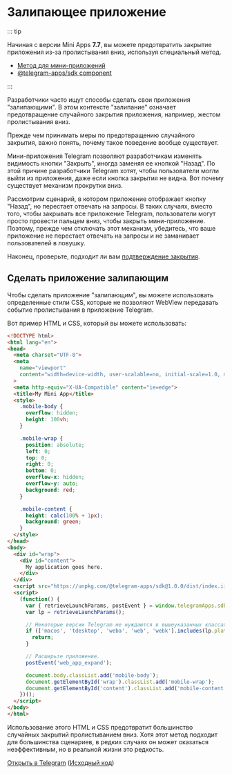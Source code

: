 # Залипающее приложение

::: tip

Начиная с версии Mini Apps **7.7**, вы можете предотвратить закрытие приложения из-за пролистывания вниз, используя специальный метод.

- [Метод для мини-приложений](methods.md#web-app-setup-swipe-behavior)
- [@telegram-apps/sdk component](../packages/telegram-apps-sdk/2-x/components/swipe-behavior.md)

:::

Разработчики часто ищут способы сделать свои приложения "залипающими". В этом контексте "залипание" означает предотвращение случайного закрытия приложения, например, жестом пролистывания вниз.

Прежде чем принимать меры по предотвращению случайного закрытия, важно понять, почему такое поведение вообще существует.

Мини-приложения Telegram позволяют разработчикам изменять видимость кнопки "Закрыть", иногда заменяя ее кнопкой "Назад". По этой причине разработчики Telegram хотят, чтобы пользователи могли выйти из приложения, даже если кнопка закрытия не видна. Вот почему существует механизм прокрутки вниз.

Рассмотрим сценарий, в котором приложение отображает кнопку "Назад", но перестает отвечать на запросы. В таких случаях, вместо того, чтобы закрывать все приложение Telegram, пользователи могут просто провести пальцем вниз, чтобы закрыть мини-приложение. Поэтому, прежде чем отключать этот механизм, убедитесь, что ваше приложение не перестает отвечать на запросы и не заманивает пользователей в ловушку.

Наконец, проверьте, подходит ли вам [подтверждение закрытия](./closing-behavior.md).

## Сделать приложение залипающим

Чтобы сделать приложение "залипающим", вы можете использовать определенные стили CSS, которые не позволяют WebView передавать событие пролистывания в приложение Telegram.

Вот пример HTML и CSS, который вы можете использовать:

```html
<!DOCTYPE html>
<html lang="en">
<head>
  <meta charset="UTF-8">
  <meta
    name="viewport"
    content="width=device-width, user-scalable=no, initial-scale=1.0, maximum-scale=1.0, minimum-scale=1.0"
  >
  <meta http-equiv="X-UA-Compatible" content="ie=edge">
  <title>My Mini App</title>
  <style>
    .mobile-body {
      overflow: hidden;
      height: 100vh;
    }

    .mobile-wrap {
      position: absolute;
      left: 0;
      top: 0;
      right: 0;
      bottom: 0;
      overflow-x: hidden;
      overflow-y: auto;
      background: red;
    }

    .mobile-content {
      height: calc(100% + 1px);
      background: green;
    }
  </style>
</head>
<body>
  <div id="wrap">
    <div id="content">
      My application goes here.
    </div>
  </div>
  <script src="https://unpkg.com/@telegram-apps/sdk@1.0.0/dist/index.iife.js"></script>
  <script>
    (function() {
      var { retrieveLaunchParams, postEvent } = window.telegramApps.sdk;
      var lp = retrieveLaunchParams();

      // Некоторые версии Telegram не нуждаются в вышеуказанных классах
      if (['macos', 'tdesktop', 'weba', 'web', 'webk'].includes(lp.platform)) {
        return;
      }

      // Расширьте приложение.
      postEvent('web_app_expand');

      document.body.classList.add('mobile-body');
      document.getElementById('wrap').classList.add('mobile-wrap');
      document.getElementById('content').classList.add('mobile-content');
    })();
  </script>
</body>
</html>
```

Использование этого HTML и CSS предотвратит большинство случайных закрытий пролистыванием вниз. Хотя этот метод подходит для большинства сценариев, в редких случаях он может оказаться неэффективным, но в реальной жизни это редкость.

[Открыть в Telegram](https://t.me/tmajsbot/sticky_app) ([Исходный код](https://github.com/Telegram-Mini-Apps/sticky-app/blob/master/dist/index.html))
